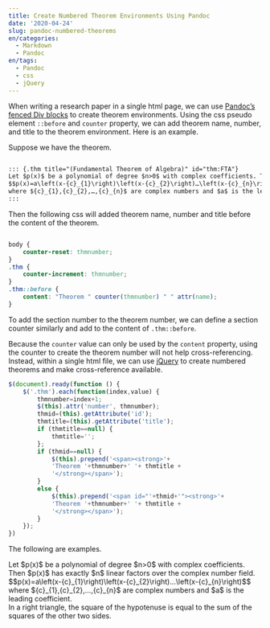 ```yaml
---
title: Create Numbered Theorem Environments Using Pandoc
date: '2020-04-24'
slug: pandoc-numbered-theorems
en/categories:
  - Markdown
  - Pandoc
en/tags:
  - Pandoc
  - css
  - jQuery
---
```


When writing a research paper in a single html page, we can use [Pandoc’s fenced Div blocks](https://pandoc.org/MANUAL.html#divs-and-spans) to create theorem environments. Using the css pseudo element `::before` and `counter` property, we can add theorem name, number, and title to the theorem environment. Here is an example.

Suppose we have the theorem.

```markdown

::: {.thm title="(Fundamental Theorem of Algebra)" id="thm:FTA"}
Let $p(x)$ be a polynomial of degree $n>0$ with complex coefficients. Then $p(x)$ has exactly $n$ linear factors over the complex number field.
$$p(x)=a\left(x-{c}_{1}\right)\left(x-{c}_{2}\right)…\left(x-{c}_{n}\right)$$
where ${c}_{1},{c}_{2},…,{c}_{n}$ are complex numbers and $a$ is the leading coefficient.
:::

```

Then the following css will added theorem name, number and title before the content of the theorem.

```css

body {
    counter-reset: thmnumber;
}
.thm {
    counter-increment: thmnumber;
}
.thm::before {
    content: "Theorem " counter(thmnumber) " " attr(name);
}

```

To add the section number to the theorem number, we can define a section counter similarly and add to the content of `.thm::before`.

Because the `counter` value can only be used by the `content` property, using the counter to create the theorem number will not help cross-referencing. Instead, within a single html file, we can use [jQuery](https://jquery.com/) to create numbered theorems and make cross-reference available.

```js
$(document).ready(function () {
    $('.thm').each(function(index,value) {
        thmnumber=index+1;
        $(this).attr('number', thmnumber);
        thmid=(this).getAttribute('id');
        thmtitle=(this).getAttribute('title');
        if (thmtitle==null) {
            thmtitle='';
        };
        if (thmid==null) {
            $(this).prepend('<span><strong>'+
            'Theorem '+thmnumber+' '+ thmtitle +
            '</strong></span>');
        }
        else {
            $(this).prepend('<span id="'+thmid+'"><strong>'+
            'Theorem '+thmnumber+' '+ thmtitle +
            '</strong></span>');
        }
    });
})
```

The following are examples.

<div class="thm" title="(Fundamental Theorem of Algebra)" id="thm:FTA">
Let $p(x)$ be a polynomial of degree $n>0$ with complex coefficients. Then $p(x)$ has exactly $n$ linear factors over the complex number field.
$$p(x)=a\left(x-{c}_{1}\right)\left(x-{c}_{2}\right)…\left(x-{c}_{n}\right)$$
where ${c}_{1},{c}_{2},…,{c}_{n}$ are complex numbers and $a$ is the leading coefficient.
</div>

<div class="thm" title="(Pythagorean Theorem)" id="thm:pyThm">
In a right triangle, the square of the hypotenuse is equal to the sum of the squares of the other two sides.
</div>

